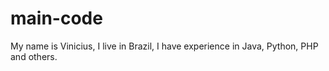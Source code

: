# main-code
My name is Vinicius, I live in Brazil, I have experience in Java, Python, PHP and others.
